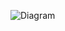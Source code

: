 ![Diagram](https://github.com/rosannagamal/CS4810-Milestone3/assets/100275599/670e9877-502d-4757-bcd0-614d46e47870)
